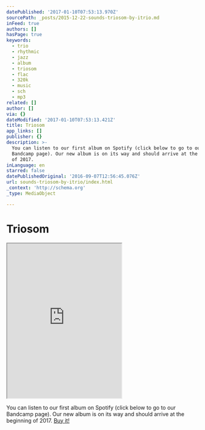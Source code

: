 ```yaml
---
datePublished: '2017-01-10T07:53:13.970Z'
sourcePath: _posts/2015-12-22-sounds-triosom-by-itrio.md
inFeed: true
authors: []
hasPage: true
keywords:
  - trio
  - rhythmic
  - jazz
  - album
  - triosom
  - flac
  - 320k
  - music
  - sch
  - mp3
related: []
author: []
via: {}
dateModified: '2017-01-10T07:53:13.421Z'
title: Triosom
app_links: []
publisher: {}
description: >-
  You can listen to our first album on Spotify (click below to go to our
  Bandcamp page). Our new album is on its way and should arrive at the beginning
  of 2017.
inLanguage: en
starred: false
datePublishedOriginal: '2016-09-07T12:56:45.076Z'
url: sounds-triosom-by-itrio/index.html
_context: 'http://schema.org'
_type: MediaObject

---
```

# Triosom

<iframe src="https://the-grid.github.io/ed-userhtml/?g=eJw90EFugzAQheGrWByAgTpKFYLZZdFdF7nA2B6wFRujsVFCT99QpM7qfbtf0_uRMZLIZQukKp3YEneiuYqnt8V14rNpltdVOPKTK504Nec3K5HZqMqVsnQAGmdrMC61SRFuUZO1ZL8DbsSAQa9RtWd5kvLSyg_I_odUQJ4I9GRSUPLvIPj5sbMZL-04AnJ5Jn6oHDEEKIxzXpBpLqrwSvAOIIyBch56FI5p_K-Ja_am9oV9qo07AmBXTrEa7scQehNf9Y4ecOjh-MLwC1cbXM4" height="406" style=""></iframe>

You can listen to our first album on Spotify (click below to go to our Bandcamp page). Our new album is on its way and should arrive at the beginning of 2017\.
[Buy it!][0]

[0]: http://music.itrio.ch/
